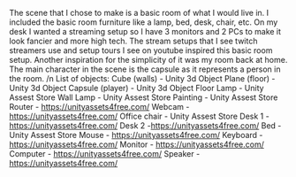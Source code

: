 The scene that I chose to make is a basic room of what I would live in. I included the basic room furniture like a lamp, bed, desk, chair, etc. On my desk I wanted a streaming setup so I have 3 monitors and 2 PCs to make it look fancier and more high tech. The stream setups that I see twitch streamers use and setup tours I see on youtube inspired this basic room setup. Another inspiration for the simplicity of it was my room back at home. The main character in the scene is the capsule as it represents a person in the room. /n
List of objects:
  Cube (walls) - Unity 3d Object
  Plane (floor) - Unity 3d Object
  Capsule (player) - Unity 3d Object
  Floor Lamp - Unity Assest Store
  Wall Lamp - Unity Assest Store
  Painting - Unity Assest Store
  Router - https://unityassets4free.com/
  Webcam - https://unityassets4free.com/
  Office chair - Unity Assest Store
  Desk 1 - https://unityassets4free.com/
  Desk 2 -https://unityassets4free.com/
  Bed - Unity Assest Store
  Mouse - https://unityassets4free.com/
  Keyboard - https://unityassets4free.com/
  Monitor - https://unityassets4free.com/
  Computer - https://unityassets4free.com/
  Speaker - https://unityassets4free.com/
  
  
